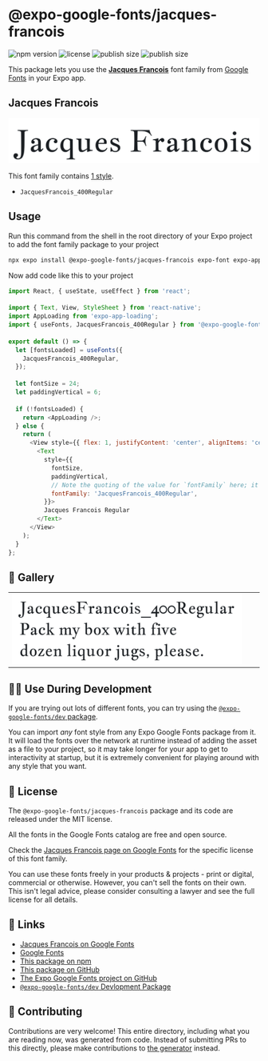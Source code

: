 # @expo-google-fonts/jacques-francois

![npm version](https://flat.badgen.net/npm/v/@expo-google-fonts/jacques-francois)
![license](https://flat.badgen.net/github/license/expo/google-fonts)
![publish size](https://flat.badgen.net/packagephobia/install/@expo-google-fonts/jacques-francois)
![publish size](https://flat.badgen.net/packagephobia/publish/@expo-google-fonts/jacques-francois)

This package lets you use the [**Jacques Francois**](https://fonts.google.com/specimen/Jacques+Francois) font family from [Google Fonts](https://fonts.google.com/) in your Expo app.

## Jacques Francois

![Jacques Francois](./font-family.png)

This font family contains [1 style](#-gallery).

- `JacquesFrancois_400Regular`

## Usage

Run this command from the shell in the root directory of your Expo project to add the font family package to your project
```sh
npx expo install @expo-google-fonts/jacques-francois expo-font expo-app-loading
```

Now add code like this to your project
```js
import React, { useState, useEffect } from 'react';

import { Text, View, StyleSheet } from 'react-native';
import AppLoading from 'expo-app-loading';
import { useFonts, JacquesFrancois_400Regular } from '@expo-google-fonts/jacques-francois';

export default () => {
  let [fontsLoaded] = useFonts({
    JacquesFrancois_400Regular,
  });

  let fontSize = 24;
  let paddingVertical = 6;

  if (!fontsLoaded) {
    return <AppLoading />;
  } else {
    return (
      <View style={{ flex: 1, justifyContent: 'center', alignItems: 'center' }}>
        <Text
          style={{
            fontSize,
            paddingVertical,
            // Note the quoting of the value for `fontFamily` here; it expects a string!
            fontFamily: 'JacquesFrancois_400Regular',
          }}>
          Jacques Francois Regular
        </Text>
      </View>
    );
  }
};

```

## 🔡 Gallery


||||
|-|-|-|
|![JacquesFrancois_400Regular](./JacquesFrancois_400Regular.ttf.png)||||


## 👩‍💻 Use During Development

If you are trying out lots of different fonts, you can try using the [`@expo-google-fonts/dev` package](https://github.com/expo/google-fonts/tree/master/font-packages/dev#readme).

You can import *any* font style from any Expo Google Fonts package from it. It will load the fonts
over the network at runtime instead of adding the asset as a file to your project, so it may take longer
for your app to get to interactivity at startup, but it is extremely convenient
for playing around with any style that you want.

## 📖 License

The `@expo-google-fonts/jacques-francois` package and its code are released under the MIT license.

All the fonts in the Google Fonts catalog are free and open source.

Check the [Jacques Francois page on Google Fonts](https://fonts.google.com/specimen/Jacques+Francois) for the specific license of this font family.

You can use these fonts freely in your products & projects - print or digital, commercial or otherwise. However, you can't sell the fonts on their own. This isn't legal advice, please consider consulting a lawyer and see the full license for all details.

## 🔗 Links

- [Jacques Francois on Google Fonts](https://fonts.google.com/specimen/Jacques+Francois)
- [Google Fonts](https://fonts.google.com/)
- [This package on npm](https://www.npmjs.com/package/@expo-google-fonts/jacques-francois)
- [This package on GitHub](https://github.com/expo/google-fonts/tree/master/font-packages/jacques-francois)
- [The Expo Google Fonts project on GitHub](https://github.com/expo/google-fonts)
- [`@expo-google-fonts/dev` Devlopment Package](https://github.com/expo/google-fonts/tree/master/font-packages/dev)

## 🤝 Contributing

Contributions are very welcome! This entire directory, including what you are reading now, was generated from code. Instead of submitting PRs to this directly, please make contributions to [the generator](https://github.com/expo/google-fonts/tree/master/packages/generator) instead.
